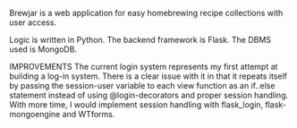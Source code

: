 Brewjar is a web application for easy homebrewing recipe collections with user access. 

Logic is written in Python. The backend framework is Flask. The DBMS used is MongoDB. 

IMPROVEMENTS
The current login system represents my first attempt at building a log-in system. There is a clear issue with it in that it repeats itself by passing the session-user variable to each view function as an if..else statement instead of using @login-decorators and proper session handling. With more time, I would implement session handling with flask_login, flask-mongoengine and WTforms. 
